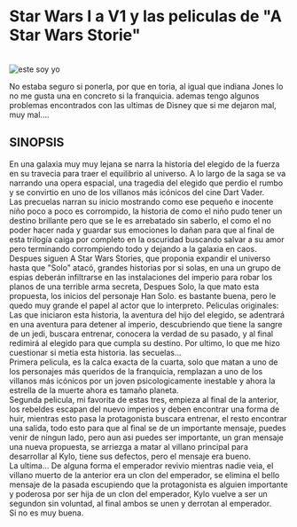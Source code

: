 # Star Wars I a V1 y las peliculas de "A Star Wars Storie"
\
![este soy yo](https://prod-ripcut-delivery.disney-plus.net/v1/variant/disney/5A9416D67DC9595496B2666087596EE64DE379272051BB854157C0D938BE2C26/scale?width=1200&aspectRatio=1.78&format=jpeg)

No estaba seguro si ponerla, por que en toria, al igual que indiana Jones lo no me gusta una en concreto si la franquicia. ademas tengo algunos problemas encontrados con las ultimas de Disney que si me dejaron mal, muy mal....
## SINOPSIS
En una galaxia muy muy lejana se narra la historia del elegido de la fuerza en su travecia para traer el equilibrio al universo. A lo largo de la saga se va narrando una opera espacial, una tragedia del elegido que perdio el rumbo y se convirtio en uno de los villanos más icónicos del cine Dart Vader.\
Las precuelas narran su inicio mostrando como ese pequeño e inocente niño poco a poco es corrompido, la historia de como el niño pudo tener un destino brillante pero que se le es arrebatado sin saberlo, el como el no poder hacer nada y guardar sus emociones lo dañan para que al final de esta trilogía caiga por completo en la oscuridad buscando salvar a su amor pero terminando corrompiendo todo y dejando a la galaxia en caos. \
Despues siguen A Star Wars Stories, que proponia expandir el universo hasta que "Solo" atacó, grandes historias por si solas, en una un grupo de espias deberán infiltrarse en las instalaciones del imperio para robar los planos de una terrible arma secreta, Despues Solo, la que mato esta propuesta, los inicios del personaje Han Solo. es bastante buena, pero le quedo muy grande el papel al actor que lo interpreto.
Peliculas originales: Las que iniciaron esta historia, la aventura del hijo del elegido, se adentrará en una aventura para detener al imperio, descubriendo que tiene la sangre de un jedi, buscara entrenar, conocera la verdad de su pasado, y al final redimirá al elegido para que cumpla su destino.
Por ultimo, lo que me hizo cuestionar si metia esta historia. las secuelas... \
Primera pelicula, es la calca exacta de la cuarta, solo que matan a uno de los personajes más queridos de la franquicia, remplazan a uno de los villanos más icónicos por un joven psicologicamente inestable y ahora la estrella de la muerte ahora es tamaño planeta. \
Segunda pelicula, mi favorita de estas tres, empieza al final de la anterior, los rebeldes escapan del nuevo imperios y deben encontrar una forma de huir, mientras esto pasa la protagonista buscara entrenar, el resto encontrar una salida, todo esto para que al final se de un importante mensaje, puedes venir de ningun lado, pero aun asi puedes ser importante, un gran mensaje una nueva propuesta, se arriezga a matar al villano principal para desarrollar al Kylo, tiene sus defectos, pero el mensaje era bueno. \
La ultima... De alguna forma el emperador revivio mientras nadie veia, el villano muerto de la anterior era un clon del emperador, se elimina el bello mensaje de la pasada escupiendo que la protagonista es alguien importante y poderosa por ser hija de un clon del emperador, Kylo vuelve a ser un segundon sin voluntad, al final ambos se unen y derrotan al emperador. \
Si no es muy buena.